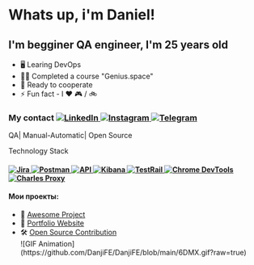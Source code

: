 
<h1>Whats up, i'm Daniel!</h1>

<h2>I'm begginer QA engineer, I'm 25 years old</h2>

- 🖥 Learing DevOps
- 👨‍🎓 Сompleted a course "Genius.space"
- 🤝 Ready to cooperate
- ⚡ Fun fact - I ❤️ 🎮 / 🚲

<h3>My contact
<a href="https://www.linkedin.com/in/daniil-zhukov-350a6b216/" target="_blank">
    <img src="https://img.shields.io/badge/LinkedIn-0077B5?style=for-the-badge&logo=linkedin&logoColor=white" alt="LinkedIn">
</a>
<a href="https://www.instagram.com/casait_l?igsh=Yno1YXZoNGN1NG9i&utm_source=qr" target="_blank">
    <img src="https://img.shields.io/badge/Instagram-E4405F?style=for-the-badge&logo=instagram&logoColor=white" alt="Instagram">
</a>
<a href="https://t.me/Diii23" target="_blank">
    <img src="https://img.shields.io/badge/Telegram-26A5E4?style=for-the-badge&logo=telegram&logoColor=white" alt="Telegram">
</a>

</h3>
<body>
        <p>QA| Manual-Automatic| Open Source</p>
        Technology Stack
        <h4><a href="#" target="_blank">
    <img src="https://img.shields.io/badge/Jira-0052CC?style=for-the-badge&logo=jira&logoColor=white" alt="Jira">
</a>
<a href="#" target="_blank">
    <img src="https://img.shields.io/badge/Postman-FF6C37?style=for-the-badge&logo=postman&logoColor=white" alt="Postman">
</a>
<a href="#" target="_blank">
    <img src="https://img.shields.io/badge/API-02569B?style=for-the-badge&logo=graphql&logoColor=white" alt="API">
</a>
<a href="#" target="_blank">
    <img src="https://img.shields.io/badge/Kibana-E8478B?style=for-the-badge&logo=kibana&logoColor=white" alt="Kibana">
</a>
<a href="#" target="_blank">
    <img src="https://img.shields.io/badge/TestRail-24A148?style=for-the-badge&logo=testcafe&logoColor=white" alt="TestRail">
</a>
<a href="#" target="_blank">
    <img src="https://img.shields.io/badge/ChromeDevTools-4285F4?style=for-the-badge&logo=googlechrome&logoColor=white" alt="Chrome DevTools">
</a>
<a href="#" target="_blank">
    <img src="https://img.shields.io/badge/Charles_Proxy-2D3E50?style=for-the-badge&logo=proxmox&logoColor=white" alt="Charles Proxy">
</a>
           
  </div>
        <h4>Мои проекты:</h4>
        <ul class="projects">
            <li>🚀 <a href="#">Awesome Project</a></li>
            <li>📌 <a href="#">Portfolio Website</a></li>
            <li>🛠 <a href="#">Open Source Contribution</a></li>  ![GIF Animation](https://github.com/DanjiFE/DanjiFE/blob/main/6DMX.gif?raw=true)
     </ul>
    </div>
    </body>
</html> 




